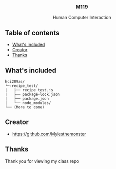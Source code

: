 <p align="center">
  <h3 align="center">M119</h3>

  <p align="center">
    Human Computer Interaction
    <br>
  </p>
</p>

## Table of contents
- [What's included](#whats-included)
- [Creator](#creator)
- [Thanks](#thanks)

## What's included

```text
hci209as/
└─-recipe_test/
|   ├── recipe_test.js
|   ├── package-lock.json
|   ├── package.json
|   └── node_modules/
└── (More to come)
```

## Creator

- <https://github.com/Mylesthemonster>

## Thanks

Thank you for viewing my class repo